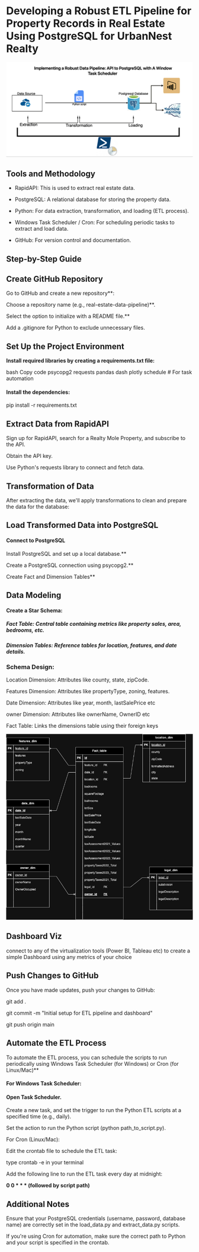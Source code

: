 # Developing a Robust ETL Pipeline for Property Records in Real Estate Using PostgreSQL for UrbanNest Realty

![](pipeline_diagram.jpg)

## Tools and Methodology

  - RapidAPI: This is used to extract real estate data.
  
  - PostgreSQL: A relational database for storing the property data.
  
  - Python: For data extraction, transformation, and loading (ETL process).
  
  - Windows Task Scheduler / Cron: For scheduling periodic tasks to extract and load data.
  
  - GitHub: For version control and documentation.

## Step-by-Step Guide

  ## Create GitHub Repository
  
  Go to GitHub and create a new repository**:
  
  Choose a repository name (e.g., real-estate-data-pipeline)**.
    
  Select the option to initialize with a README file.**    
  
  Add a .gitignore for Python to exclude unnecessary files.

## Set Up the Project Environment

**Install required libraries by creating a requirements.txt file:**

bash
Copy code
psycopg2
requests
pandas
dash
plotly
schedule  # For task automation

#### Install the dependencies:


pip install -r requirements.txt

## Extract Data from RapidAPI

Sign up for RapidAPI, search for a Realty Mole Property, and subscribe to the API.

Obtain the API key.

Use Python's requests library to connect and fetch data.

## Transformation of Data

After extracting the data, we'll apply transformations to clean and prepare the data for the database:

## Load Transformed Data into PostgreSQL

#### Connect to PostgreSQL

Install PostgreSQL and set up a local database.**

Create a PostgreSQL connection using psycopg2.**

Create Fact and Dimension Tables**





## Data Modeling

#### Create a Star Schema:

##### Fact Table: Central table containing metrics like property sales, area, bedrooms, etc.

##### Dimension Tables: Reference tables for location, features, and date details.

### Schema Design:

  Location Dimension: Attributes like county, state, zipCode.

  Features Dimension: Attributes like propertyType, zoning, features.

  Date Dimension: Attributes like year, month, lastSalePrice etc

  owner Dimension: Attributes like ownerName, OwnerID etc

  Fact Table: Links the dimensions table using their foreign keys


![zapco_DataModel](https://github.com/Chichi126/Postgresql_etl/blob/e9b0556b62cb2e510f31b386ec1f0dc0831ed7ef/Data_model%20(1).jpg)


## Dashboard Viz

connect to any of the virtualization tools (Power BI, Tableau etc) to create a simple Dashboard using any metrics of your choice

## Push Changes to GitHub

Once you have made updates, push your changes to GitHub:


git add .

git commit -m "Initial setup for ETL pipeline and dashboard"

git push origin main
 
 ## Automate the ETL Process
 
To automate the ETL process, you can schedule the scripts to run periodically using Windows Task Scheduler (for Windows) or Cron (for Linux/Mac)**

#### For Windows Task Scheduler:

#### Open Task Scheduler.

Create a new task, and set the trigger to run the Python ETL scripts at a specified time (e.g., daily).

Set the action to run the Python script (python path_to_script.py).

For Cron (Linux/Mac):

Edit the crontab file to schedule the ETL task:


type crontab -e in your terminal

Add the following line to run the ETL task every day at midnight:


**0 0 * * * (followed by script path)**





## Additional Notes
Ensure that your PostgreSQL credentials (username, password, database name) are correctly set in the load_data.py and extract_data.py scripts.

If you're using Cron for automation, make sure the correct path to Python and your script is specified in the crontab.

